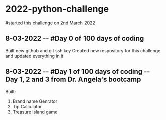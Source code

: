 # 2022-python-challenge
#started this challenge on 2nd March 2022


## 8-03-2022 -- #Day 0 of 100 days of coding 
Built new github and git ssh key
Created new respository for this challenge and updated everything in it

## 8-03-2022 -- #Day 1 of 100 days of coding -- Day 1, 2 and 3 from Dr. Angela's bootcamp
Built:
1. Brand name Genrator
2. Tip Calculator
3. Treasure Island game


